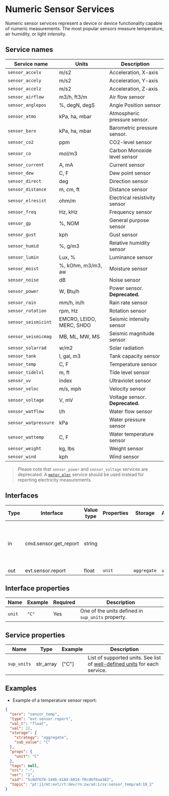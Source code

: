 # Numeric Sensor Services

Numeric sensor services represent a device or device functionality capable of numeric measurements.
The most popular sensors measure temperature, air humidity, or light intensity.

## Service names

| Service name         | Units                    | Description                     |
|----------------------|--------------------------|---------------------------------|
| `sensor_accelx`      | m/s2                     | Acceleration, X-axis            |
| `sensor_accely`      | m/s2                     | Acceleration, Y-axis            |
| `sensor_accelz`      | m/s2                     | Acceleration, Z-axis            |
| `sensor_airflow`     | m3/h, ft3/m              | Air flow sensor                 |
| `sensor_anglepos`    | %, degN, degS            | Angle Position sensor           |
| `sensor_atmo`        | kPa, ha, mbar            | Atmospheric pressure sensor.    |
| `sensor_baro`        | kPa, ha, mbar            | Barometric  pressure sensor.    |
| `sensor_co2`         | ppm                      | CO2-level sensor                |
| `sensor_co`          | mol/m3                   | Carbon Monoxide level sensor    |
| `sensor_current`     | A, mA                    | Current sensor                  |
| `sensor_dew`         | C, F                     | Dew point sensor                |
| `sensor_direct`      | deg                      | Direction sensor                |
| `sensor_distance`    | m, cm, ft                | Distance sensor                 |
| `sensor_elresist`    | ohm/m                    | Electrical resistivity sensor   |
| `sensor_freq`        | Hz, kHz                  | Frequency sensor                |
| `sensor_gp`          | %, NOM                   | General purpose sensor          |
| `sensor_gust`        | kph                      | Gust sensor                     |
| `sensor_humid`       | %, g/m3                  | Relative humidity sensor        |
| `sensor_lumin`       | Lux, %                   | Luminance sensor                |
| `sensor_moist`       | %, kOhm, m3/m3, aw       | Moisture sensor                 |
| `sensor_noise`       | dB                       | Noise sensor                    |
| `sensor_power`       | W, Btu/h                 | Power sensor. **Deprecated.**   |
| `sensor_rain`        | mm/h, in/h               | Rain rate sensor                |
| `sensor_rotation`    | rpm, Hz                  | Rotation sensor                 |
| `sensor_seismicint`  | EMCRO, LEIDO, MERC, SHDO | Seismic intensity sensor        |
| `sensor_seismicmag`  | MB, ML, MW, MS           | Seismic magnitude sensor        |
| `sensor_solarrad`    | w/m2                     | Solar radiation                 |
| `sensor_tank`        | l, gal, m3               | Tank capacity sensor            |
| `sensor_temp`        | C, F                     | Temperature sensor              |
| `sensor_tidelvl`     | m, ft                    | Tide level sensor               |
| `sensor_uv`          | index                    | Ultraviolet sensor              |
| `sensor_veloc`       | m/s, mph                 | Velocity sensor                 |
| `sensor_voltage`     | V, mV                    | Voltage sensor. **Deprecated.** |
| `sensor_watflow`     | l/h                      | Water flow sensor               |
| `sensor_watpressure` | kPa                      | Water pressure sensor           |
| `sensor_wattemp`     | C, F                     | Water temperature sensor        |
| `sensor_weight`      | kg, lbs                  | Weight sensor                   |
| `sensor_wind`        | kph                      | Wind sensor                     |

> Please note that `sensor_power` and `sensor_voltage` services are deprecated. 
> A [`meter_elec`](/device_services/generic/meter.md) service should be used instead for reporting electricity measurements.

## Interfaces

| Type | Interface             | Value type | Properties | Storage     | Aggregation | Description                                                               |
|------|-----------------------|------------|------------|-------------|-------------|---------------------------------------------------------------------------|
| in   | cmd.sensor.get_report | string     |            |             |             | Value is the desired unit. Use empty value to get report in default unit. |
| out  | evt.sensor.report     | float      | `unit`     | `aggregate` | `unit`      |                                                                           |

## Interface properties

| Name   | Example | Required | Description                                       |
|--------|---------|----------|---------------------------------------------------|
| `unit` | `"C"`   | Yes      | One of the units defined in `sup_units` property. |

## Service properties

| Name        | Type      | Example | Description                                                                                 |
|-------------|-----------|---------|---------------------------------------------------------------------------------------------|
| `sup_units` | str_array | ["C"]   | List of supported units. See list of [well-defined units](#service-names) for each service. |

## Examples

* Example of a temperature sensor report:

```json
{
  "serv": "sensor_temp",
  "type": "evt.sensor.report",
  "val_t": "float",
  "val": 22,
  "storage": {
    "strategy": "aggregate",
    "sub_value": "C"
  },
  "props": {
    "unit": "C"
  },
  "tags": null,
  "src": "-",
  "ver": "1",
  "uid": "5c0df678-144b-4184-b024-f0cd6f6aa382",
  "topic": "pt:j1/mt:evt/rt:dev/rn:zw/ad:1/sv:sensor_temp/ad:18_2"
}
```